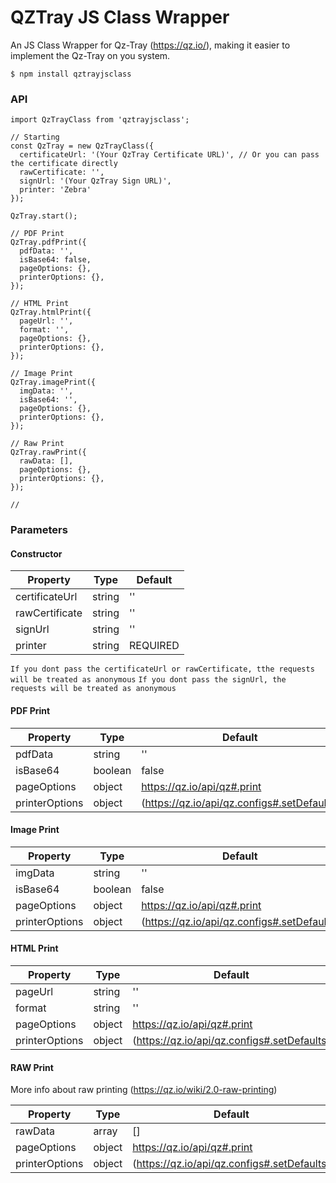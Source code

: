 
# QZTray JS Class Wrapper
An JS Class Wrapper for Qz-Tray (https://qz.io/), making it easier to implement the Qz-Tray on you system.

```
$ npm install qztrayjsclass
```

### API
```JS
import QzTrayClass from 'qztrayjsclass';

// Starting
const QzTray = new QzTrayClass({
  certificateUrl: '(Your QzTray Certificate URL)', // Or you can pass the certificate directly
  rawCertificate: '',
  signUrl: '(Your QzTray Sign URL)',
  printer: 'Zebra'
});

QzTray.start();

// PDF Print
QzTray.pdfPrint({
  pdfData: '',
  isBase64: false,
  pageOptions: {},
  printerOptions: {},
});

// HTML Print
QzTray.htmlPrint({
  pageUrl: '',
  format: '',
  pageOptions: {},
  printerOptions: {},
});

// Image Print
QzTray.imagePrint({
  imgData: '',
  isBase64: '',
  pageOptions: {},
  printerOptions: {},
});

// Raw Print
QzTray.rawPrint({
  rawData: [],
  pageOptions: {},
  printerOptions: {},
});

//
```

### Parameters
#### Constructor
|Property|Type|Default|
|--|--|--|
| certificateUrl | string | ''
| rawCertificate | string | ''
| signUrl | string | ''
| printer | string | REQUIRED

`If you dont pass the certificateUrl or rawCertificate, tthe requests will be treated as anonymous`
`If you dont pass the signUrl, the requests will be treated as anonymous`

#### PDF Print
|Property|Type|Default|
|--|--|--|
| pdfData | string | ''
| isBase64 | boolean | false
| pageOptions | object | https://qz.io/api/qz#.print
| printerOptions | object | (https://qz.io/api/qz.configs#.setDefaults)

#### Image Print
|Property|Type|Default|
|--|--|--|
| imgData | string | ''
| isBase64 | boolean | false
| pageOptions | object | https://qz.io/api/qz#.print
| printerOptions | object | (https://qz.io/api/qz.configs#.setDefaults)

#### HTML Print
|Property|Type|Default|
|--|--|--|
| pageUrl | string | ''
| format | string | ''
| pageOptions | object | https://qz.io/api/qz#.print
| printerOptions | object | (https://qz.io/api/qz.configs#.setDefaults)

#### RAW Print
More info about raw printing (https://qz.io/wiki/2.0-raw-printing)

|Property|Type|Default|
|--|--|--|
| rawData | array | []
| pageOptions | object | https://qz.io/api/qz#.print
| printerOptions | object | (https://qz.io/api/qz.configs#.setDefaults)
